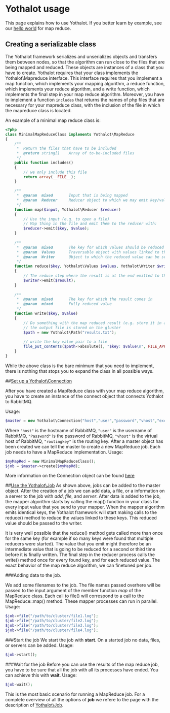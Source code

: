 # Yothalot usage

This page explains how to use Yothalot. If you better learn by example, see our [hello world](hellowordl) for map reduce.


## Creating a serializable class

The Yothalot framework serializes and unserializes objects and transfers
them between nodes, so that the algorithm can run close to the files 
that are being mapped and reduced. These objects are instances of a class that you have to
create. Yothalot requires that your class implements the Yothalot\Mapreduce interface.
This interface requires that you implement a map function, which implements your mapping algorithm, a reduce function, which implements your reduce algorithm, and a write function, which implements the final step in your map reduce algorithm. Moreover, you have to implement a function `includes` that returns the names of php files that are necessary for your mapreduce class, with the inclusion of the file in which the mapreduce class is located.

An example of a minimal map reduce class is:
```php
<?php
class MinimalMapReduceClass implements Yothalot\MapReduce
{     
    /**
     *  Return the files that have to be included 
     *  @return string[]    Array of to-be-included files
     */
    public function includes()
    {
        // we only include this file
        return array(__FILE__);
    }

    /**
     *  @param  mixed       Input that is being mapped 
     *  @param  Reducer     Reducer object to which we may emit key/value pairs
     */
    function map($input, Yothalot\Reducer $reducer)
    {
        // Use the input (e.g. to open a file)
        // Map thing in the file and emit them to the reducer with:
        $reducer->emit($key, $value);
    }
    
    /**
     *  @param  mixed       The key for which values should be reduced
     *  @param  Values      Traversable object with values linked to the key
     *  @param  Writer      Object to which the reduced value can be sent
     */
    function reduce($key, Yothalot\Values $values, Yothalot\Writer $writer)
    {
        // The reduce step where the result is at the end emitted to the writer
        $writer->emit($result);
    }
    
    /**
     *  @param  mixed       The key for which the result comes in
     *  @param  mixed       Fully reduced value
     */
    function write($key, $value)
    {
        // Do something with the map reduced result (e.g. store it in a file on the gluster).
        // the output file is stored on the gluster
        $path = new Yothalot\Path("results.txt");
    
        // write the key value pair to a file
        file_put_contents($path->absolute(), "$key: $value\n", FILE_APPEND);
    }
}
```
While the above class is the bare minimum that you need to implement,
there is nothing that stops you to expand the class in all possible ways.

##[Set up a Yothalot\Connection](connection)

After you have created a MapReduce class with your map reduce algorithm, you have to create an instance of the connect object that connects Yothalot to RabbitMQ.

Usage:
```php
$master = new Yothalot\Connection("host","user","password","vhost","exchange","routingkey");
```
Where `"host"` is the hostname of RabbitMQ, `"user"` is the username of RabbitMQ, `"Password"` is the password of RabbitMQ, `"vhost"` is the virtual host of RabbitMQ, `"routingkey"` is the routing key.
After a master object has been created we can tell the master to create a new MapReduce job. Each job needs to have a MapReduce implementation. Usage:
```php
$myMapRed = new MinimalMapReduceClass(); 
$job = $master->create($myMapRd);
```
More information on the Connection object can be found [here](connection)

##[Use the Yothalot\Job](job)
As shown above, jobs can be added to the master object. After the creation 
of a job we can add data, a file, or a information on a server to the job with 
*add*, *file*, and *server*. After 
data is added to the job, the mapper algorithm starts by calling the map()
function in your class for every input value that you send to your mapper.
When the mapper algorithm emits identical keys, the Yothalot framework
will start making calls to the reduce() method to reduce the values 
linked to these keys. This reduced value should be passed to the writer.

It is very well possible that the reduce() method gets called more than
once for the same key (for example if so many keys were found that 
multiple reducers were started). The value that you emit might therefore
be an intermediate value that is going to be reduced for a second or
third time before it is finally written.
The final step in the reducer process calls the write() method once for 
every found key, and for each reduced value. The exact behavior of the map
reduce algorithm, we can finetuned per job.

###Adding data to the job.

We add some filenames to the job. The file names passed overhere will be passed to the input argument of the member function *map* of the MapReduce class. Each call to file() will correspond to a call to the MapReduce::map() method. These mapper processes can run in parallel. Usage:
```php
$job->file("/path/to/cluster/file1.log");
$job->file("/path/to/cluster/file2.log");
$job->file("/path/to/cluster/file3.log");
$job->file("/path/to/cluster/file4.log");
```

###Start the job
We start the job with **start**. On a started job no data, files, or servers can be added. Usage:
```php
$job->start();
```

###Wait for the job
Before you can use the results of the map reduce job, you have to be sure that all the job with all its processes have ended. You can achieve this with **wait**. Usage:
```php
$job-wait();
```

This is the most basic scenario for running a MapReduce job. For a complete overview of all the options of **job** we refere to the page with the description of [Yothalot\Job](job).
